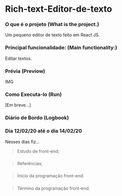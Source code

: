 # Rich-text-Editor-de-texto

### O que é o projeto (What is the project.)
Um pequeno editor de texto feito em React JS.

### Principal funcionalidade: (Main functionality:)
Editar textos.

### Prévia (Previow)
IMG

### Como Executa-lo (Run)
[Em breve...]

### Diário de Bordo (Logbook)

### Dia 12/02/20 até o dia 14/02/20 
Nesses dias fiz...
>Estudo de front-end;
#####
>Referências;
#####
>Ínicio da programação front-end.
#####
>Término da programação front-end.
